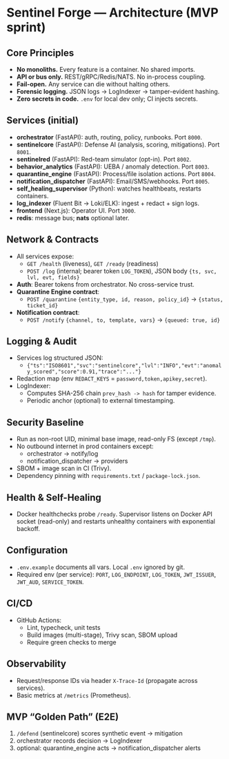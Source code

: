 # Sentinel Forge — Architecture (MVP sprint)

## Core Principles
- **No monoliths.** Every feature is a container. No shared imports.
- **API or bus only.** REST/gRPC/Redis/NATS. No in-process coupling.
- **Fail-open.** Any service can die without halting others.
- **Forensic logging.** JSON logs → LogIndexer → tamper-evident hashing.
- **Zero secrets in code.** `.env` for local dev only; CI injects secrets.

## Services (initial)
- **orchestrator** (FastAPI): auth, routing, policy, runbooks. Port `8000`.
- **sentinelcore** (FastAPI): Defense AI (analysis, scoring, mitigations). Port `8001`.
- **sentinelred** (FastAPI): Red-team simulator (opt-in). Port `8002`.
- **behavior_analytics** (FastAPI): UEBA / anomaly detection. Port `8003`.
- **quarantine_engine** (FastAPI): Process/file isolation actions. Port `8004`.
- **notification_dispatcher** (FastAPI): Email/SMS/webhooks. Port `8005`.
- **self_healing_supervisor** (Python): watches healthbeats, restarts containers.
- **log_indexer** (Fluent Bit → Loki/ELK): ingest + redact + sign logs.
- **frontend** (Next.js): Operator UI. Port `3000`.
- **redis**: message bus; **nats** optional later.

## Network & Contracts
- All services expose:
  - `GET /health` (liveness), `GET /ready` (readiness)
  - `POST /log` (internal; bearer token `LOG_TOKEN`), JSON body `{ts, svc, lvl, evt, fields}`
- **Auth**: Bearer tokens from orchestrator. No cross-service trust.
- **Quarantine Engine contract**:
  - `POST /quarantine` `{entity_type, id, reason, policy_id}` → `{status, ticket_id}`
- **Notification contract**:
  - `POST /notify` `{channel, to, template, vars}` → `{queued: true, id}`

## Logging & Audit
- Services log structured JSON:
  - `{"ts":"ISO8601","svc":"sentinelcore","lvl":"INFO","evt":"anomaly_scored","score":0.91,"trace":"..."}`
- Redaction map (env `REDACT_KEYS` = `password,token,apikey,secret`).
- LogIndexer:
  - Computes SHA-256 chain `prev_hash -> hash` for tamper evidence.
  - Periodic anchor (optional) to external timestamping.

## Security Baseline
- Run as non-root UID, minimal base image, read-only FS (except `/tmp`).
- No outbound internet in prod containers except:
  - orchestrator → notify/log
  - notification_dispatcher → providers
- SBOM + image scan in CI (Trivy).
- Dependency pinning with `requirements.txt` / `package-lock.json`.

## Health & Self-Healing
- Docker healthchecks probe `/ready`. Supervisor listens on Docker API socket (read-only) and restarts unhealthy containers with exponential backoff.

## Configuration
- `.env.example` documents all vars. Local `.env` ignored by git.
- Required env (per service): `PORT`, `LOG_ENDPOINT`, `LOG_TOKEN`, `JWT_ISSUER`, `JWT_AUD`, `SERVICE_TOKEN`.

## CI/CD
- GitHub Actions:
  - Lint, typecheck, unit tests
  - Build images (multi-stage), Trivy scan, SBOM upload
  - Require green checks to merge

## Observability
- Request/response IDs via header `X-Trace-Id` (propagate across services).
- Basic metrics at `/metrics` (Prometheus).

## MVP “Golden Path” (E2E)
1) `/defend` (sentinelcore) scores synthetic event → mitigation
2) orchestrator records decision → LogIndexer
3) optional: quarantine_engine acts → notification_dispatcher alerts
